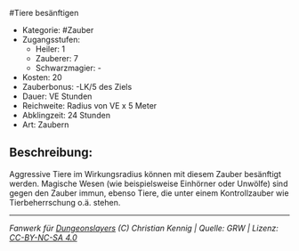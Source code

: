 #Tiere besänftigen  
- Kategorie: #Zauber  
- Zugangsstufen:  
  - Heiler: 1  
  - Zauberer: 7  
  - Schwarzmagier: -  
- Kosten: 20  
- Zauberbonus: -LK/5 des Ziels  
- Dauer: VE Stunden  
- Reichweite: Radius von VE x 5 Meter  
- Abklingzeit: 24 Stunden  
- Art: Zaubern     

## Beschreibung:
Aggressive Tiere im Wirkungsradius können mit diesem Zauber besänftigt werden. Magische Wesen (wie beispielsweise Einhörner oder Unwölfe) sind gegen den Zauber immun, ebenso Tiere, die unter einem Kontrollzauber wie Tierbeherrschung o.ä. stehen.


___
*Fanwerk für [Dungeonslayers](https://www.dungeonslayers.net/) (C) Christian Kennig | Quelle: GRW | Lizenz: [CC-BY-NC-SA 4.0](https://creativecommons.org/licenses/by-nc-sa/4.0/deed.de)*